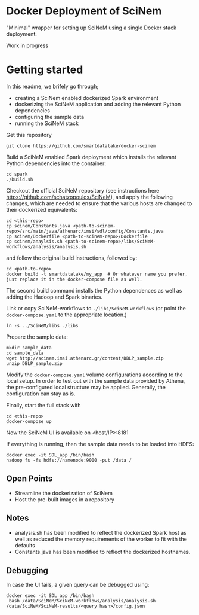 # Docker Deployment of SciNem #

"Minimal" wrapper for setting up SciNeM using a single Docker stack deployment. 

Work in progress

# Getting started

In this readme, we brifely go through;
- creating a SciNem enabled dockerized Spark environment
- dockerizing the SciNeM application and adding the relevant Python dependencies
- configuring the sample data
- running the SciNeM stack



Get this repository
```
git clone https://github.com/smartdatalake/docker-scinem
```

Build a SciNeM enabled Spark deployment which installs the relevant Python dependencies into the container: 

```
cd spark
./build.sh
```

Checkout the official SciNeM repository (see instructions here https://github.com/schatzopoulos/SciNeM), and apply the following changes, which are needed to ensure that the various hosts are changed to their dockerized equivalents:


```
cd <this-repo>
cp scinem/Constants.java <path-to-scinem-repo>/src/main/java/athenarc/imsi/sdl/config/Constants.java
cp scinem/Dockerfile <path-to-scinem-repo>/Dockerfile
cp scinem/anaylsis.sh <path-to-scinem-repo>/libs/SciNeM-workflows/analysis/analysis.sh
```

and follow the original build instructions, followed by:

```
cd <path-to-repo>
docker build -t smartdatalake/my_app  # Or whatever name you prefer, just replace it in the docker-compose file as well. 
```

The second build command installs the Python dependences as well as adding the Hadoop and Spark binaries. 

Link or copy SciNeM-workflows to ```./libs/SciNeM-workflows``` (or point the ```docker-compose.yaml``` to the appropriate location.)

```
ln -s ../SciNeM/libs ./libs
```

Prepare the sample data:
 

```
mkdir sample_data
cd sample_data
wget http://scinem.imsi.athenarc.gr/content/DBLP_sample.zip
unzip DBLP_sample.zip 
```

Modify the ```docker-compose.yaml``` volume configurations according to the local setup. In order to test out with the sample data provided by Athena, the pre-configured local structure may be applied. Generally, the configuration can stay as is. 



Finally, start the full stack with

```
cd <this-repo>
docker-compose up 
```



Now the SciNeM UI is available on <host/IP>:8181

If everything is running, then the sample data needs to be loaded into HDFS:
```
docker exec -it SDL_app /bin/bash
hadoop fs -fs hdfs://namenode:9000 -put /data /

```


## Open Points ## 
- Streamline the dockerization of SciNem 
- Host the pre-built images in a repository

## Notes ## 
- analysis.sh has been modified to reflect the dockerized Spark host as well as reduced the memory requirements of the worker to fit with the defaults
- Constants.java has been modified to reflect the dockerized hostnames. 


## Debugging ##
In case the UI fails, a given query can be debugged using:
```
docker exec -it SDL_app /bin/bash
 bash /data/SciNeM/SciNeM-workflows/analysis/analysis.sh /data/SciNeM/SciNeM-results/<query hash>/config.json 

```